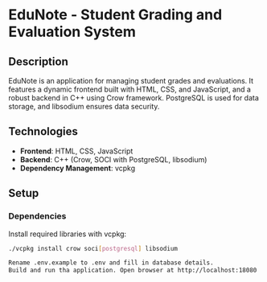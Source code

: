 # EduNote - Student Grading and Evaluation System

## Description
EduNote is an application for managing student grades and evaluations. 
It features a dynamic frontend built with HTML, CSS, and JavaScript, and a robust backend in C++ using Crow framework. 
PostgreSQL is used for data storage, and libsodium ensures data security.

## Technologies
- **Frontend**: HTML, CSS, JavaScript
- **Backend**: C++ (Crow, SOCI with PostgreSQL, libsodium)
- **Dependency Management**: vcpkg

## Setup

### Dependencies
Install required libraries with vcpkg:
```bash
./vcpkg install crow soci[postgresql] libsodium

Rename .env.example to .env and fill in database details.
Build and run tha application. Open browser at http://localhost:18080
